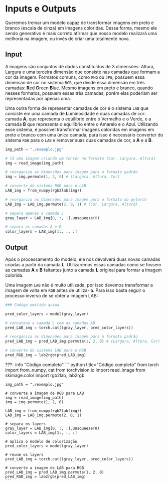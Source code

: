 # **Inputs e Outputs**

Queremos treinar um modelo capaz de transformar imagens em preto e branco (escala de cinza) em imagens coloridas. Dessa forma, mesmo ele sendo generativo é mais correto afirmar que nosso modelo realizará uma melhoria na imagem, ou invés de criar uma totalmente nova.

## **Input**

A imagens são conjuntos de dados constituídos de 3 dimensões: Altura, Largura e uma terceira dimensão que consiste nas camadas que formam a cor da imagem. Formatos comuns, como `PNG` ou `JPG`, possuem essa dimensão de cor no sistema `RGB`, que divide essa dimensão em três camadas: **R**ed **G**reen **B**lue. Mesmo imagens em preto e branco, quando nesses formatos, possuem essas três camadas, porém elas poderiam ser representadas por apenas uma.

Uma outra forma de representar camadas de cor é o sistema `LAB` que consiste em uma camada de **L**uminosidade e duas camadas de cor: camada **A**, que representa o equilíbrio entre o Vermelho e o Verde, e a camada **B** que representa o equilíbrio entre o Amarelo e o Azul. Utilizando esse sistema, é possível transformar imagens coloridas em imagens em preto e branco com uma única camada, para isso é necessário converter do sistema `RGB` para o `LAB` e remover suas duas camadas de cor, a **A** e a **B**.

``` python title="Trantando a Imagem de Entrada"
img_path = "./exemplo.jpg"

# lê uma imagem criando um tensor no formato (Cor, Largura, Altura)
img = read_image(img_path) 

# reorganiza as dimensões para imagem para o formato padrão 
img = img.permute(1, 2, 0) # (Largura, Altura, Cor) 

# converte do sistema RGB para o LAB 
LAB_img = from_numpy(rgb2lab(img)) 

# reorganiza as dimensões para imagem para o formato do pytorch 
LAB_img = LAB_img.permute(2, 0, 1) # (Cor, Largura, Altura)

# separa apenas a camada L
gray_layer = LAB_img[0, :, :].unsqueeze(0) 

# separa as camadas A e B
color_layers = LAB_img[1:, :, :] 
```

## **Output**

Após o processamento do modelo, ele nos devolverá duas novas camadas criadas a partir da camada **L**. Utilizaremos essas camadas como se fossem as camadas **A** e **B** faltantes junto a camada **L** original para formar a imagem colorida.

Uma imagem `LAB` não é muito utilizada, por isso devemos transformar a imagem de volta em `RGB` antes de utiliza-la. Para isso basta seguir o processo inverso de se obter a imagem LAB:

``` python title="Trantando a Saída do Modelo"
### Código omitido acima

pred_color_layers = model(gray_layer)

# concatena a camada L com as camadas AB
pred_LAB_img = torch.cat((gray_layer, pred_color_layers))

# reorganiza as dimensões para imagem para o formato padrão 
pred_LAB_img = pred_LAB_img.permute(1, 2, 0) # (Largura, Altura, Cor) 

# converte do sistema LAB para o RGB 
pred_RGB_img = lab2rgb(pred_LAB_img)
```
???- info "Código completo"
    ``` python title="Código completo"
    from torch import from_numpy, cat
    from torchvision.io import read_image
    from skimage.color import rgb2lab, lab2rgb

    img_path = "./exemplo.jpg"

    # converte a imagem de RGB para LAB
    img = read_image(img_path) 
    img = img.permute(1, 2, 0)

    LAB_img = from_numpy(rgb2lab(img)) 
    LAB_img = LAB_img.permute(2, 0, 1) 

    # separa os layers
    gray_layer = LAB_img[0, :, :].unsqueeze(0) 
    color_layers = LAB_img[1:, :, :] 

    # aplica o modelo de colorização
    pred_color_layers = model(gray_layer)

    # reune os layers
    pred_LAB_img = torch.cat((gray_layer, pred_color_layers))

    # converte a imagem de LAB para RGB
    pred_LAB_img = pred_LAB_img.permute(1, 2, 0) 
    pred_RGB_img = lab2rgb(pred_LAB_img)
    ```